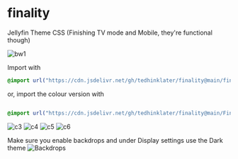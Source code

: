 # finality
Jellyfin Theme CSS (Finishing TV mode and Mobile, they're functional though)

![bw1](https://i.imgur.com/ZHqZiLx.png)

Import with

```css
@import url("https://cdn.jsdelivr.net/gh/tedhinklater/finality@main/finality.css");

```

or, import the colour version with

```css

@import url("https://cdn.jsdelivr.net/gh/tedhinklater/finality@main/Finality-Coloured.css");

```

![c3](https://i.imgur.com/kyvSDOb.png)
![c4](https://i.imgur.com/nqooC3k.png)
![c5](https://i.imgur.com/BwDJeaO.png)
![c6](https://i.imgur.com/bUfVlpn.png)

Make sure you enable backdrops and under Display settings use the Dark theme
![Backdrops](https://i.imgur.com/18D9IO3.png)
